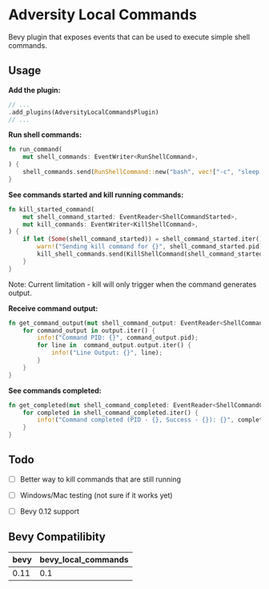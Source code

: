 # Adversity Local Commands

Bevy plugin that exposes events that can be used to execute simple shell commands.

## Usage

**Add the plugin:**

```rust
// ...
.add_plugins(AdversityLocalCommandsPlugin)
// ...
```

**Run shell commands:**

```rust
fn run_command(
    mut shell_commands: EventWriter<RunShellCommand>,
) {
    shell_commands.send(RunShellCommand::new("bash", vec!["-c", "sleep 1 && echo slept"]));
}
```

**See commands started and kill running commands:**

```rust
fn kill_started_command(
    mut shell_command_started: EventReader<ShellCommandStarted>,
    mut kill_commands: EventWriter<KillShellCommand>,
) {
    if let (Some(shell_command_started)) = shell_command_started.iter().last() {
        warn!("Sending kill command for {}", shell_command_started.pid);
        kill_shell_commands.send(KillShellCommand(shell_command_started.pid));
    }
}
```

Note: Current limitation - kill will only trigger when the command generates output.

**Receive command output:**

```rust
fn get_command_output(mut shell_command_output: EventReader<ShellCommandOutput>) {
    for command_output in output.iter() {
        info!("Command PID: {}", command_output.pid);
        for line in  command_output.output.iter() {
            info!("Line Output: {}", line);
        }
    }
}
```

**See commands completed:**

```rust
fn get_completed(mut shell_command_completed: EventReader<ShellCommandCompleted>) {
    for completed in shell_command_completed.iter() {
        info!("Command completed (PID - {}, Success - {}): {}", completed.pid, completed.success, completed.command);
    }
}
```

## Todo

- [ ] Better way to kill commands that are still running
- [ ] Windows/Mac testing (not sure if it works yet)
- [ ] Bevy 0.12 support


## Bevy Compatilibity

|bevy|bevy_local_commands|
|---|---|
|0.11|0.1|